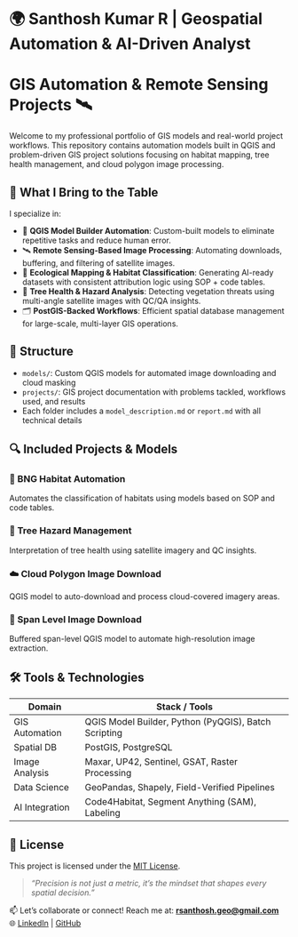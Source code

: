 # 🌍 Santhosh Kumar R | Geospatial Automation & AI-Driven Analyst

# GIS Automation & Remote Sensing Projects 🛰️

Welcome to my professional portfolio of GIS models and real-world project workflows. This repository contains automation models built in QGIS and problem-driven GIS project solutions focusing on habitat mapping, tree health management, and cloud polygon image processing.

## 🧠 What I Bring to the Table

I specialize in:

- 🚀 **QGIS Model Builder Automation**: Custom-built models to eliminate repetitive tasks and reduce human error.
- 🛰️ **Remote Sensing-Based Image Processing**: Automating downloads, buffering, and filtering of satellite images.
- 🌿 **Ecological Mapping & Habitat Classification**: Generating AI-ready datasets with consistent attribution logic using SOP + code tables.
- 🌳 **Tree Health & Hazard Analysis**: Detecting vegetation threats using multi-angle satellite images with QC/QA insights.
- 🗂️ **PostGIS-Backed Workflows**: Efficient spatial database management for large-scale, multi-layer GIS operations.


## 📁 Structure

- `models/`: Custom QGIS models for automated image downloading and cloud masking
- `projects/`: GIS project documentation with problems tackled, workflows used, and results
- Each folder includes a `model_description.md` or `report.md` with all technical details

## 🔍 Included Projects & Models

### 🌿 BNG Habitat Automation
Automates the classification of habitats using models based on SOP and code tables.

### 🌳 Tree Hazard Management
Interpretation of tree health using satellite imagery and QC insights.

### ☁️ Cloud Polygon Image Download
QGIS model to auto-download and process cloud-covered imagery areas.

### 📏 Span Level Image Download
Buffered span-level QGIS model to automate high-resolution image extraction.

## 🛠️ Tools & Technologies

| Domain           | Stack / Tools                                      |
|------------------|----------------------------------------------------|
| GIS Automation   | QGIS Model Builder, Python (PyQGIS), Batch Scripting |
| Spatial DB       | PostGIS, PostgreSQL                                |
| Image Analysis   | Maxar, UP42, Sentinel, GSAT, Raster Processing     |
| Data Science     | GeoPandas, Shapely, Field-Verified Pipelines       |
| AI Integration   | Code4Habitat, Segment Anything (SAM), Labeling     |


## 📜 License

This project is licensed under the [MIT License](LICENSE).

> _“Precision is not just a metric, it’s the mindset that shapes every spatial decision.”_

📫 Let’s collaborate or connect! Reach me at: **rsanthosh.geo@gmail.com**  
🌐 [LinkedIn](https://linkedin.com/in/rsanthoshgeo) | [GitHub](https://github.com/rsanthosh-geo)

